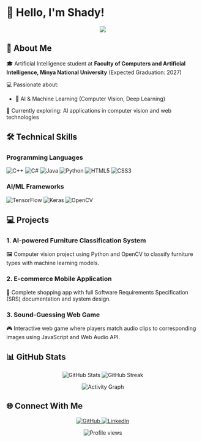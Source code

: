 # 👋 Hello, I'm Shady!


<p align="center">
  <a href="https://git.io/typing-svg">
    <img src="https://readme-typing-svg.demolab.com/?lines=AI+Student+@+Minya+National+University;Game+%26+Web+Developer;Machine+Learning+Enthusiast;Always+Learning+New+Tech&font=Fira+Code&center=true&width=440&height=45&color=f75c7e&vCenter=true&pause=1000&size=22" /></a>
</p>

## 🚀 About Me

🎓 Artificial Intelligence student at **Faculty of Computers and Artificial Intelligence, Minya National University** (Expected Graduation: 2027)

💻 Passionate about:
- 🤖 AI & Machine Learning (Computer Vision, Deep Learning)


🔭 Currently exploring: AI applications in computer vision and web technologies

## 🛠️ Technical Skills

### Programming Languages
![C++](https://img.shields.io/badge/C++-00599C?style=for-the-badge&logo=c%2B%2B&logoColor=white)
![C#](https://img.shields.io/badge/C%23-239120?style=for-the-badge&logo=c-sharp&logoColor=white)
![Java](https://img.shields.io/badge/Java-ED8B00?style=for-the-badge&logo=openjdk&logoColor=white)
![Python](https://img.shields.io/badge/Python-3776AB?style=for-the-badge&logo=python&logoColor=white)
![HTML5](https://img.shields.io/badge/HTML5-E34F26?style=for-the-badge&logo=html5&logoColor=white)
![CSS3](https://img.shields.io/badge/CSS3-1572B6?style=for-the-badge&logo=css3&logoColor=white)

### AI/ML Frameworks
![TensorFlow](https://img.shields.io/badge/TensorFlow-FF6F00?style=for-the-badge&logo=tensorflow&logoColor=white)
![Keras](https://img.shields.io/badge/Keras-D00000?style=for-the-badge&logo=keras&logoColor=white)
![OpenCV](https://img.shields.io/badge/OpenCV-5C3EE8?style=for-the-badge&logo=opencv&logoColor=white)

## 💻 Projects

### 1. AI-powered Furniture Classification System
🖼️ Computer vision project using Python and OpenCV to classify furniture types with machine learning models.

### 2. E-commerce Mobile Application
📱 Complete shopping app with full Software Requirements Specification (SRS) documentation and system design.

### 3. Sound-Guessing Web Game
🎮 Interactive web game where players match audio clips to corresponding images using JavaScript and Web Audio API.

## 📊 GitHub Stats

<p align="center">
  <img src="https://github-readme-stats.vercel.app/api?username=Shady&show_icons=true&theme=radical" alt="GitHub Stats" />
  <img src="https://github-readme-streak-stats.herokuapp.com/?user=Shady&theme=radical" alt="GitHub Streak" />
</p>

<p align="center">
  <img src="https://github-readme-activity-graph.vercel.app/graph?username=Shady&theme=react-dark" alt="Activity Graph" />
</p>

## 🌐 Connect With Me

<p align="center">
  <a href="https://github.com/Shady">
    <img src="https://img.shields.io/badge/GitHub-100000?style=for-the-badge&logo=github&logoColor=white" alt="GitHub" />
  </a>
  <a href="https://www.linkedin.com/in/shady-profile">
    <img src="https://img.shields.io/badge/LinkedIn-0077B5?style=for-the-badge&logo=linkedin&logoColor=white" alt="LinkedIn" />
  </a>
</p>

<p align="center">
  <img src="https://komarev.com/ghpvc/?username=Shady&label=Profile%20views&color=0e75b6&style=flat" alt="Profile views" /> 
</p>
